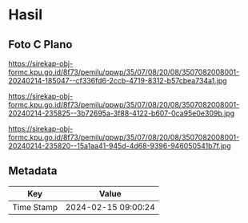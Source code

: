 # Hasil

## Foto C Plano

https://sirekap-obj-formc.kpu.go.id/8f73/pemilu/ppwp/35/07/08/20/08/3507082008001-20240214-185047--cf336fd6-2ccb-4719-8312-b57cbea734a1.jpg

https://sirekap-obj-formc.kpu.go.id/8f73/pemilu/ppwp/35/07/08/20/08/3507082008001-20240214-235825--3b72695a-3f88-4122-b607-0ca95e0e309b.jpg

https://sirekap-obj-formc.kpu.go.id/8f73/pemilu/ppwp/35/07/08/20/08/3507082008001-20240214-235820--15a1aa41-945d-4d68-9396-946050541b7f.jpg


## Metadata

| Key        | Value               |
| ---------- | ------------------- |
| Time Stamp | 2024-02-15 09:00:24 |



